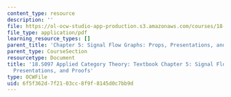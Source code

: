 ```yaml
---
content_type: resource
description: ''
file: https://ol-ocw-studio-app-production.s3.amazonaws.com/courses/18-s097-applied-category-theory-january-iap-2019/6f5f362d7f2103cc8f9f8145d0c7bb9d_18-s097iap19ch5.pdf
file_type: application/pdf
learning_resource_types: []
parent_title: 'Chapter 5: Signal Flow Graphs: Props, Presentations, and Proofs'
parent_type: CourseSection
resourcetype: Document
title: '18.S097 Applied Category Theory: Textbook Chapter 5: Signal Flow Graphs: Props,
  Presentations, and Proofs'
type: OCWFile
uid: 6f5f362d-7f21-03cc-8f9f-8145d0c7bb9d
---
```

